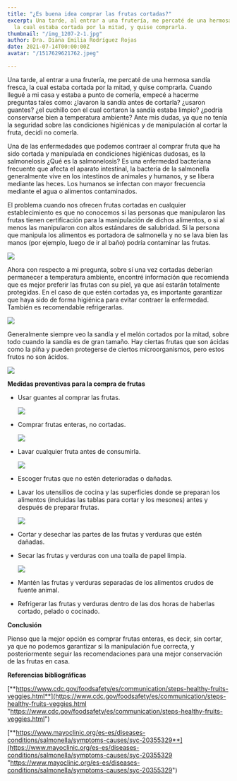 ```yaml
---
title: "¿Es buena idea comprar las frutas cortadas?"
excerpt: Una tarde, al entrar a una frutería, me percaté de una hermosa sandía fresca,
  la cual estaba cortada por la mitad, y quise comprarla.
thumbnail: "/img_1207-2-1.jpg"
author: Dra. Diana Emilia Rodríguez Rojas
date: 2021-07-14T00:00:00Z
avatar: "/1517629621762.jpeg"

---
```

Una tarde, al entrar a una frutería, me percaté de una hermosa sandía fresca, la cual estaba cortada por la mitad, y quise comprarla. Cuando llegué a mi casa y estaba a punto de comerla, empecé a hacerme preguntas tales como: ¿lavaron la sandía antes de cortarla? ¿usaron guantes? ¿el cuchillo con el cual cortaron la sandía estaba limpio? ¿podría conservarse bien a temperatura ambiente? Ante mis dudas, ya que no tenía la seguridad sobre las condiciones higiénicas y de manipulación al cortar la fruta, decidí no comerla. 

Una de las enfermedades que podemos contraer al comprar fruta que ha sido cortada y manipulada en condiciones higiénicas dudosas, es la salmonelosis ¿Qué es la salmonelosis? Es una enfermedad bacteriana frecuente que afecta el aparato intestinal, la bacteria de la salmonella generalmente vive en los intestinos de animales y humanos, y se libera mediante las heces. Los humanos se infectan con mayor frecuencia mediante el agua o alimentos contaminados.

El problema cuando nos ofrecen frutas cortadas en cualquier establecimiento es que no conocemos si las personas que manipularon las frutas tienen certificación para la manipulación de dichos alimentos, o si al menos las manipularon con altos estándares de salubridad. Si la persona que manipula los alimentos es portadora de salmonella y no se lava bien las manos (por ejemplo, luego de ir al baño) podría contaminar las frutas.

![](/c1871585cd9819e6cce80e792adb6396.jpeg)

Ahora con respecto a mi pregunta, sobre sí una vez cortadas deberían permanecer a temperatura ambiente, encontré información que recomienda que es mejor preferir las frutas con su piel, ya que así estarán totalmente protegidas. En el caso de que estén cortadas ya, es importante garantizar que haya sido de forma higiénica para evitar contraer la enfermedad. También es recomendable refrigerarlas.

![](/bangkok-tailandia-de-febrero-el-supermercado-foodland-exhibe-la-diversa-especie-manzanas-refrigeradas-y-otras-fru-frutas-en-venta-139826536.jpeg)

Generalmente siempre veo la sandía y el melón cortados por la mitad, sobre todo cuando la sandía es de gran tamaño. Hay ciertas frutas que son ácidas como la piña y pueden protegerse de ciertos microorganismos, pero estos frutos no son ácidos.

![](/img_1208-1.jpg)

**Medidas preventivas para la compra de frutas**

* Usar guantes al comprar las frutas.

  ![](/570_uso.png)
* Comprar frutas enteras, no cortadas.

  ![](/melon-sandia-naranjas-marisa-1200x680.jpeg)
* Lavar cualquier fruta antes de consumirla.

  ![](/desinfectar-frutas-y-verduras.jpeg)
* Escoger frutas que no estén deterioradas o dañadas.
* Lavar los utensilios de cocina y las superficies donde se preparan los alimentos (incluidas las tablas para cortar y los mesones) antes y después de preparar frutas.

  ![](/limpiar_tabla_de_cortar.jpeg)
* Cortar y desechar las partes de las frutas y verduras que estén dañadas.
* Secar las frutas y verduras con una toalla de papel limpia.

  ![](/istockphoto-1227202807-170667a.jpeg)
* Mantén las frutas y verduras separadas de los alimentos crudos de fuente animal.
* Refrigerar las frutas y verduras dentro de las dos horas de haberlas cortado, pelado o cocinado.

**Conclusión**

Pienso que la mejor opción es comprar frutas enteras, es decir, sin cortar, ya que no podemos garantizar si la manipulación fue correcta, y posteriormente seguir las recomendaciones para una mejor conservación de las frutas en casa.

**Referencias bibliográficas**

[**https://www.cdc.gov/foodsafety/es/communication/steps-healthy-fruits-veggies.html**](https://www.cdc.gov/foodsafety/es/communication/steps-healthy-fruits-veggies.html "https://www.cdc.gov/foodsafety/es/communication/steps-healthy-fruits-veggies.html")

[**https://www.mayoclinic.org/es-es/diseases-conditions/salmonella/symptoms-causes/syc-20355329**](https://www.mayoclinic.org/es-es/diseases-conditions/salmonella/symptoms-causes/syc-20355329 "https://www.mayoclinic.org/es-es/diseases-conditions/salmonella/symptoms-causes/syc-20355329")